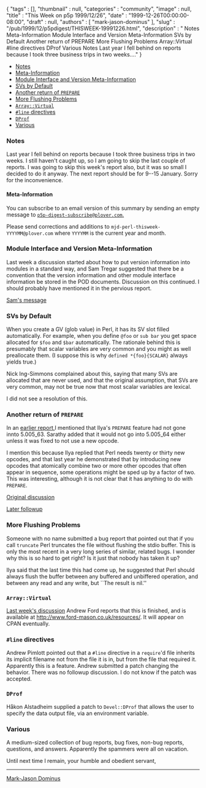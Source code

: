 {
   "tags" : [],
   "thumbnail" : null,
   "categories" : "community",
   "image" : null,
   "title" : "This Week on p5p 1999/12/26",
   "date" : "1999-12-26T00:00:00-08:00",
   "draft" : null,
   "authors" : [
      "mark-jason-dominus"
   ],
   "slug" : "/pub/1999/12/p5pdigest/THISWEEK-19991226.html",
   "description" : " Notes Meta-Information Module Interface and Version Meta-Information SVs by Default Another return of PREPARE More Flushing Problems Array::Virtual #line directives DProf Various Notes Last year I fell behind on reports because I took three business trips in two weeks...."
}



-   [Notes](#Notes)
-   [Meta-Information](#Meta_Information_)
-   [Module Interface and Version Meta-Information](#Module_Interface_and_Version_Meta_Information_)
-   [SVs by Default](#SVs_by_Default)
-   [Another return of `PREPARE`](#Another_return_of_PREPARE)
-   [More Flushing Problems](#More_Flushing_Problems)
-   [`Array::Virtual`](#Array::Virtual)
-   [`#line` directives](#line_directives)
-   [`DProf`](#DProf)
-   [Various](#Various)

### <span id="Notes">Notes</span>

Last year I fell behind on reports because I took three business trips in two weeks. I still haven't caught up, so I am going to skip the last couple of reports. I was going to skip this week's report also, but it was so small I decided to do it anyway. The next report should be for 9--15 January. Sorry for the inconvenience.

#### <span id="Meta_Information_">Meta-Information</span>

You can subscribe to an email version of this summary by sending an empty message to [`p5p-digest-subscribe@plover.com`.](mailto:p5p-digest-subscribe@plover.com)

Please send corrections and additions to `mjd-perl-thisweek-YYYYMM@plover.com` where `YYYYMM` is the current year and month.

### <span id="Module_Interface_and_Version_Meta_Information_">Module Interface and Version Meta-Information</span>

Last week a discussion started about how to put version information into modules in a standard way, and Sam Tregar suggested that there be a convention that the version information and other module interface information be stored in the POD documents. Discussion on this continued. I should probably have mentioned it in the pervious report.

[Sam's message](https://www.nntp.perl.org/group/perl.perl5.porters/1999/12/msg00506.html)

### <span id="SVs_by_Default">SVs by Default</span>

When you create a GV (glob value) in Perl, it has its SV slot filled automatically. For example, when you define `@foo` or `sub bar` you get space allocated for `$foo` and `$bar` automatically. The rationale behind this is presumably that scalar variables are very common and you might as well preallocate them. (I suppose this is why `defined *{foo}{SCALAR}` always yields true.)

Nick Ing-Simmons complained about this, saying that many SVs are allocated that are never used, and that the original assumption, that SVs are very common, may not be true now that most scalar variables are lexical.

I did not see a resolution of this.

### <span id="Another_return_of_PREPARE">Another return of `PREPARE`</span>

In an [earlier report,](/pub/1999/12/p5pdigest/THISWEEK-19991212.html#PREPARE)I mentioned that Ilya's `PREPARE` feature had not gone innto 5.005\_63. Sarathy added that it would not go into 5.005\_64 either unless it was fixed to not use a new opcode.

I mention this because Ilya replied that Perl needs twenty or thirty new opcodes, and that last year he demonstrated that by introducing new opcodes that atomically combine two or more other opcodes that often appear in sequence, some operations might be sped up by a factor of two. This was interesting, although it is not clear that it has anything to do with `PREPARE`.

[Original discussion](/pub/1999/10/p5pdigest/THISWEEK-19991017.html#prepare)

[Later followup](/pub/1999/11/p5pdigest/THISWEEK-19991121.html#PREPARE)

### <span id="More_Flushing_Problems">More Flushing Problems</span>

Someone with no name submitted a bug report that pointed out that if you call `truncate` Perl truncates the file without flushing the stdio buffer. This is only the most recent in a very long series of similar, related bugs. I wonder why this is so hard to get right? Is it just that nobody has taken it up?

Ilya said that the last time this had come up, he suggested that Perl should always flush the buffer between any buffered and unbiffered operation, and between any read and any write, but \`\`The result is nil.''

### <span id="Array::Virtual">`Array::Virtual`</span>

[Last week's discussion](/pub/1999/12/p5pdigest/THISWEEK-19991219.html#Array::Virtual)
Andrew Ford reports that this is finished, and is available at <http://www.ford-mason.co.uk/resources/>. It will appear on CPAN eventually.

### <span id="line_directives">`#line` directives</span>

Andrew Pimlott pointed out that a `#line` directive in a `require`'d file inherits its implicit filename not from the file it is in, but from the file that required it. Apparently this is a feature. Andrew submitted a patch changing the behavior. There was no followup discussion. I do not know if the patch was accepted.

### <span id="DProf">`DProf`</span>

Håkon Alstadheim supplied a patch to `Devel::DProf` that allows the user to specify the data output file, via an environment variable.

### <span id="Various">Various</span>

A medium-sized collection of bug reports, bug fixes, non-bug reports, questions, and answers. Apparently the spammers were all on vacation.

Until next time I remain, your humble and obedient servant,

------------------------------------------------------------------------

[Mark-Jason Dominus](mailto:mjd-perl-thisweek-199912+@plover.com)
